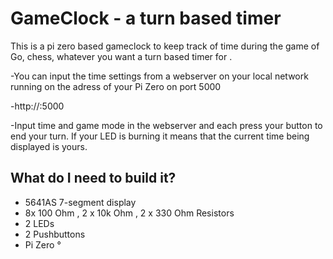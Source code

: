 # GameClock - a turn based timer
This is a pi zero based gameclock to keep track of time during the game of Go, chess, whatever you want a turn based timer for .


-You can input the time settings from a webserver on your local network running on the adress of your Pi Zero on port 5000

-http://<IPOFPI>:5000

-Input time and game mode in the webserver and each press your button to end your turn. If your LED is burning it means that the current time being displayed is yours. 

## What do I need to build it?

* 5641AS 7-segment display
* 8x 100 Ohm , 2 x 10k Ohm , 2 x 330 Ohm Resistors
* 2 LEDs
* 2 Pushbuttons
* Pi Zero
 ° 
